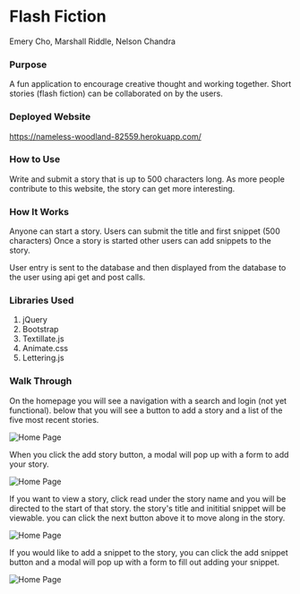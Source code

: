 # Flash Fiction

Emery Cho, Marshall Riddle, Nelson Chandra

### Purpose

A fun application to encourage creative thought and working together. Short stories (flash fiction) can be collaborated on by the users.

### Deployed Website

https://nameless-woodland-82559.herokuapp.com/

### How to Use

Write and submit a story that is up to 500 characters long. As more people contribute to this website, the story can get more interesting.

### How It Works

Anyone can start a story.  Users can submit the title and first snippet (500 characters)
Once a story is started other users can add snippets to the story. 

User entry is sent to the database and then displayed from the database to the user using api get and post calls. 

### Libraries Used

1. jQuery
2. Bootstrap
3. Textillate.js
4. Animate.css
5. Lettering.js

### Walk Through

On the homepage you will see a navigation with a search and login (not yet functional). below that you will see a button to add a story and a list of the five most recent stories.

![Home Page](https://raw.githubusercontent.com/mriddle86/flash-fiction/master/public/assets/flash-fiction-1.PNG)

When you click the add story button, a modal will pop up with a form to add your story.

![Home Page](https://raw.githubusercontent.com/mriddle86/flash-fiction/master/public/assets/flash-fiction-2.PNG)

If you want to view a story, click read under the story name and you will be directed to the start of that story. the story's title and inititial snippet will be viewable. you can click the next button above it to move along in the story.

![Home Page](https://raw.githubusercontent.com/mriddle86/flash-fiction/master/public/assets/flash-fiction-3.PNG)

If you would like to add a snippet to the story, you can click the add snippet button and a modal will pop up with a form to fill out adding your snippet.

![Home Page](https://raw.githubusercontent.com/mriddle86/flash-fiction/master/public/assets/flash-fiction-4.PNG)
